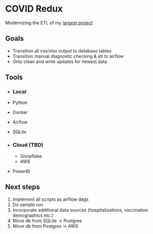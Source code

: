 # COVID Redux

Modernizing the ETL of my [largest project]("https://github.com/jeffbrennan/TexasPandemics")

## Goals

- Transition all csv/xlsx output to database tables
- Transition manual diagnostic checking & etl to airflow
- Only clean and write updates for newest data

## Tools

- ### Local
- Python
- Docker
- Airflow
- SQLite

- ### Cloud (TBD)
    - Snowflake
    - AWS 
- PowerBI

## Next steps

1. Implement all scripts as airflow dags
2. Do sample run
3. Incorporate additional data sources (hospitalizations, vaccination demographics etc.)
4. Move db from SQLite -> Postgres
5. Move db from Postgres -> AWS